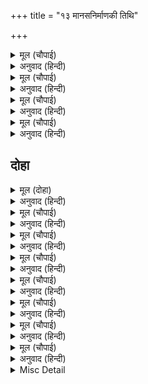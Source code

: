 +++
title = "१३ मानसनिर्माणकी तिथि"

+++


<details><summary>मूल (चौपाई)</summary>

एहि बिधि सब संसय करि दूरी।  
सिर धरि गुर पद पंकज धूरी॥  
पुनि सबही बिनवउँ कर जोरी।  
करत कथा जेहिं लाग न खोरी॥
</details>

<details><summary>अनुवाद (हिन्दी)</summary>

इस प्रकार सब संदेहोंको दूर करके और श्रीगुरुजीके चरणकमलोंकी रजको सिरपर धारण करके मैं पुनः हाथ जोड़कर सबकी विनती करता हूँ, जिससे कथाकी रचनामें कोई दोष स्पर्श न करने पावे॥ १॥
</details>

<details><summary>मूल (चौपाई)</summary>

सादर सिवहि नाइ अब माथा।  
बरनउँ बिसद राम गुन गाथा॥  
संबत सोरह सै एकतीसा।  
करउँ कथा हरि पद धरि सीसा॥
</details>

<details><summary>अनुवाद (हिन्दी)</summary>

अब मैं आदरपूर्वक श्रीशिवजीको सिर नवाकर श्रीरामचन्द्रजीके गुणोंकी निर्मल कथा कहता हूँ। श्रीहरिके चरणोंपर सिर रखकर संवत् १६३१ में इस कथाका आरम्भ करता हूँ॥ २॥
</details>

<details><summary>मूल (चौपाई)</summary>

नौमी भौम बार मधुमासा।  
अवधपुरीं यह चरित प्रकासा॥  
जेहि दिन राम जनम श्रुति गावहिं।  
तीरथ सकल तहाँ चलि आवहिं॥
</details>

<details><summary>अनुवाद (हिन्दी)</summary>

चैत्र मासकी नवमी तिथि मंगलवारको श्रीअयोध्याजीमें यह चरित्र प्रकाशित हुआ। जिस दिन श्रीरामजीका जन्म होता है, वेद कहते हैं कि उस दिन सारे तीर्थ वहाँ (श्रीअयोध्याजीमें) चले आते हैं॥ ३॥
</details>

<details><summary>मूल (चौपाई)</summary>

असुर नाग खग नर मुनि देवा।  
आइ करहिं रघुनायक सेवा॥  
जन्म महोत्सव रचहिं सुजाना।  
करहिं राम कल कीरति गाना॥
</details>

<details><summary>अनुवाद (हिन्दी)</summary>

असुर, नाग, पक्षी, मनुष्य, मुनि और देवता सब अयोध्याजीमें आकर श्रीरघुनाथजीकी सेवा करते हैं। बुद्धिमान् लोग जन्मका महोत्सव मनाते हैं और श्रीरामजीकी सुन्दर कीर्तिका गान करते हैं॥ ४॥
</details>

## दोहा


<details><summary>मूल (दोहा)</summary>

मज्जहिं सज्जन बृंद बहु पावन सरजू नीर।  
जपहिं राम धरि ध्यान उर सुंदर स्याम सरीर॥ ३४॥
</details>

<details><summary>अनुवाद (हिन्दी)</summary>

सज्जनोंके बहुत-से समूह उस दिन श्रीसरयूजीके पवित्र जलमें स्नान करते हैं और हृदयमें सुन्दर श्यामशरीर श्रीरघुनाथजीका ध्यान करके उनके नामका जप करते हैं॥ ३४॥
</details>

<details><summary>मूल (चौपाई)</summary>

दरस परस मज्जन अरु पाना।  
हरइ पाप कह बेद पुराना॥  
नदी पुनीत अमित महिमा अति।  
कहि न सकइ सारदा बिमल मति॥
</details>

<details><summary>अनुवाद (हिन्दी)</summary>

वेद-पुराण कहते हैं कि श्रीसरयूजीका दर्शन, स्पर्श, स्नान और जलपान पापोंको हरता है। यह नदी बड़ी ही पवित्र है, इसकी महिमा अनन्त है, जिसे विमल बुद्धिवाली सरस्वतीजी भी नहीं कह सकतीं॥ १॥
</details>

<details><summary>मूल (चौपाई)</summary>

राम धामदा पुरी सुहावनि।  
लोक समस्त बिदित अति पावनि॥  
चारि खानि जग जीव अपारा।  
अवध तजें तनु नहिं संसारा॥
</details>

<details><summary>अनुवाद (हिन्दी)</summary>

यह शोभायमान अयोध्यापुरी श्रीरामचन्द्रजीके परमधामकी देनेवाली है, सब लोकोंमें प्रसिद्ध है और अत्यन्त पवित्र है। जगत् में (अण्डज, स्वेदज, उद्भिज्ज और जरायुज) चार खानि (प्रकार) के अनन्त जीव हैं, इनमेंसे जो कोई भी अयोध्याजीमें शरीर छोड़ते हैं वे फिर संसारमें नहीं आते (जन्म-मृत्युके चक्करसे छूटकर भगवान् के परमधाममें निवास करते हैं)॥ २॥
</details>

<details><summary>मूल (चौपाई)</summary>

सब बिधि पुरी मनोहर जानी।  
सकल सिद्धिप्रद मंगल खानी॥  
बिमल कथा कर कीन्ह अरंभा।  
सुनत नसाहिं काम मद दंभा॥
</details>

<details><summary>अनुवाद (हिन्दी)</summary>

इस अयोध्यापुरीको सब प्रकारसे मनोहर, सब सिद्धियोंकी देनेवाली और कल्याणकी खान समझकर मैंने इस निर्मल कथाका आरम्भ किया, जिसके सुननेसे काम, मद और दम्भ नष्ट हो जाते हैं॥ ३॥
</details>

<details><summary>मूल (चौपाई)</summary>

रामचरितमानस एहि नामा।  
सुनत श्रवन पाइअ बिश्रामा॥  
मन करि बिषय अनल बन जरई।  
होइ सुखी जौं एहिं सर परई॥
</details>

<details><summary>अनुवाद (हिन्दी)</summary>

इसका नाम रामचरितमानस है, जिसके कानोंसे सुनते ही शान्ति मिलती है। मनरूपी हाथी विषयरूपी दावानलमें जल रहा है, वह यदि इस रामचरितमानसरूपी सरोवरमें आ पड़े तो सुखी हो जाय॥ ४॥
</details>

<details><summary>मूल (चौपाई)</summary>

रामचरितमानस मुनि भावन।  
बिरचेउ संभु सुहावन पावन॥  
त्रिबिध दोष दुख दारिद दावन।  
कलि कुचालि कुलि कलुष नसावन॥
</details>

<details><summary>अनुवाद (हिन्दी)</summary>

यह रामचरितमानस मुनियोंका प्रिय है, इस सुहावने और पवित्र मानसकी शिवजीने रचना की। यह तीनों प्रकारके दोषों, दुःखों और दरिद्रताको तथा कलियुगकी कुचालों और सब पापोंका नाश करनेवाला है॥ ५॥
</details>

<details><summary>मूल (चौपाई)</summary>

रचि महेस निज मानस राखा।  
पाइ सुसमउ सिवा सन भाषा॥  
तातें रामचरितमानस बर।  
धरेउ नाम हियँ हेरि हरषि हर॥
</details>

<details><summary>अनुवाद (हिन्दी)</summary>

श्रीमहादेवजीने इसको रचकर अपने मनमें रखा था और सुअवसर पाकर पार्वतीजीसे कहा। इसीसे शिवजीने इसको अपने हृदयमें देखकर और प्रसन्न होकर इसका सुन्दर ‘रामचरितमानस’ नाम रखा॥ ६॥
</details>

<details><summary>मूल (चौपाई)</summary>

कहउँ कथा सोइ सुखद सुहाई।  
सादर सुनहु सुजन मन लाई॥
</details>

<details><summary>अनुवाद (हिन्दी)</summary>

मैं उसी सुख देनेवाली सुहावनी रामकथाको कहता हूँ, हे सज्जनो! आदरपूर्वक मन लगाकर इसे सुनिये॥७॥
</details>

<details><summary>Misc Detail</summary>


</details>
